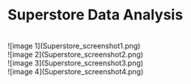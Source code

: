 # Superstore Data Analysis
<br/>
![image 1](Superstore_screenshot1.png)<br/>
![image 2](Superstore_screenshot2.png)<br/>
![image 3](Superstore_screenshot3.png)<br/>
![image 4](Superstore_screenshot4.png)<br/>